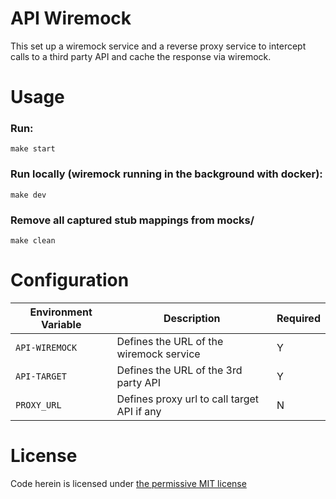 # API Wiremock

This set up a wiremock service and a reverse proxy service to intercept calls to a third party API and cache the response via wiremock.

# Usage

### Run:
```
make start
```

### Run locally (wiremock running in the background with docker):
```
make dev
```

### Remove all captured stub mappings from mocks/
```
make clean
```

# Configuration

| Environment Variable | Description | Required |
| --- | --- | --- |
| `API-WIREMOCK` | Defines the URL of the wiremock service | Y |
| `API-TARGET` | Defines the URL of the 3rd party API | Y |
| `PROXY_URL` | Defines proxy url to call target API if any | N |


# License

Code herein is licensed under [the permissive MIT license](./LICENSE)